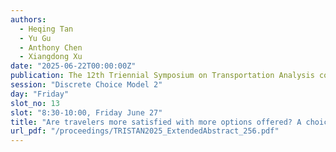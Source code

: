 ```yaml
---
authors:
  - Heqing Tan
  - Yu Gu
  - Anthony Chen
  - Xiangdong Xu
date: "2025-06-22T00:00:00Z"
publication: The 12th Triennial Symposium on Transportation Analysis conference
session: "Discrete Choice Model 2"
day: "Friday"
slot_no: 13
slot: "8:30-10:00, Friday June 27"
title: "Are travelers more satisfied with more options offered? A choice set paradox"
url_pdf: "/proceedings/TRISTAN2025_ExtendedAbstract_256.pdf"
---
```

